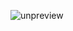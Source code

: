 ![unpreview](https://static001.geekbang.org/resource/image/84/8f/84645c7329fe66d311e4ae4c4920618f.jpg?wh=1243*8652)